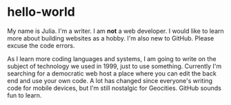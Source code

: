 # hello-world

My name is Julia. I'm a writer. I am <b>not</b> a web developer. I would like to learn more about building websites as a hobby. I'm also new to GitHub. Please excuse the code errors.

As I learn more coding languages and systems, I am going to write on the subject of technology we used in 1999, just to use something. Currently I'm searching for a democratic web host a place where you can edit the back end and use your own code. A lot has changed since everyone's writing code for mobile devices, but I'm still nostalgic for Geocities. GitHub sounds fun to learn.
